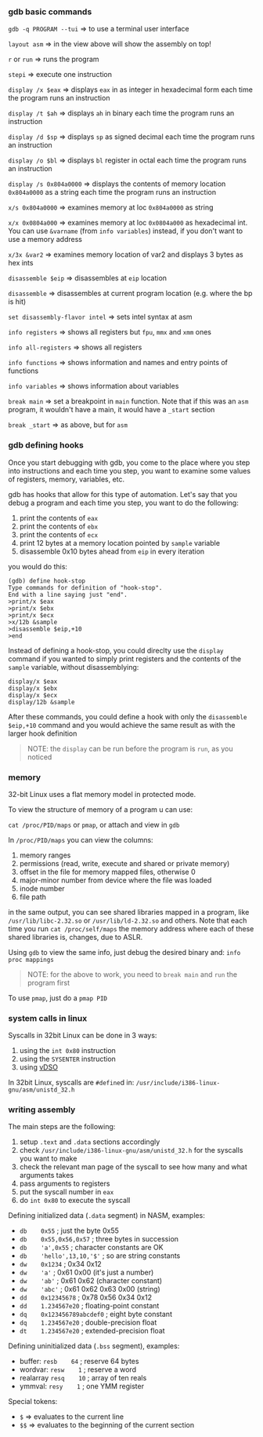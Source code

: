 ### gdb basic commands
`gdb -q PROGRAM --tui` => to use a terminal user interface

`layout asm`        => in the view above will show the assembly on top!

`r` or `run`        => runs the program

`stepi`             => execute one instruction

`display /x $eax`   => displays `eax` in as integer in hexadecimal form each
time the program runs an instruction

`display /t $ah`    => displays `ah` in binary each time the program runs an
instruction

`display /d $sp`    => displays `sp` as signed decimal each time the program
runs an instruction

`display /o $bl`    => displays `bl` register in octal each time the program
runs an instruction

`display /s 0x804a0000` => displays the contents of memory location `0x804a0000`
as a string each time the program runs an instruction

`x/s 0x804a0000`    => examines memory at loc `0x804a0000` as string

`x/x 0x0804a000`    => examines memory at loc `0x0804a000` as hexadecimal int.
You can use `&varname` (from `info variables`) instead, if you don't want to use
a memory address

`x/3x &var2`        => examines memory location of var2 and displays 3 bytes as
hex ints

`disassemble $eip`  => disassembles at `eip` location

`disassemble`       => disassembles at current program location (e.g. where the
bp is hit)

`set disassembly-flavor intel` => sets intel syntax at asm

`info registers`    => shows all registers but `fpu`, `mmx` and `xmm` ones

`info all-registers` => shows all registers

`info functions`    => shows information and names and entry points of functions

`info variables`    => shows information about variables

`break main`        => set a breakpoint in `main` function. Note that if this
was an `asm` program, it wouldn't have a main, it would have a `_start` section

`break _start`      => as above, but for `asm`

### gdb defining hooks

Once you start debugging with gdb, you come to the place where you step into
instructions and each time you step, you want to examine some values of
registers, memory, variables, etc. 

gdb has hooks that allow for this type of automation. Let's say that you debug a
program and each time you step, you want to do the following:
 1. print the contents of `eax`
 2. print the contents of `ebx`
 3. print the contents of `ecx`
 4. print 12 bytes at a memory location pointed by `sample` variable
 5. disassemble 0x10 bytes ahead from `eip` in every iteration

you would do this:
```
(gdb) define hook-stop
Type commands for definition of "hook-stop".
End with a line saying just "end".
>print/x $eax
>print/x $ebx
>print/x $ecx
>x/12b &sample
>disassemble $eip,+10
>end
```

Instead of defining a hook-stop, you could direclty use the `display` command if
you wanted to simply print registers and the contents of the `sample` variable,
without disassemblying:

```
display/x $eax
display/x $ebx
display/x $ecx
display/12b &sample
```

After these commands, you could define a hook with only the `disassemble
$eip,+10` command and you would achieve the same result as with the larger hook
definition

 > NOTE: the `display` can be run before the program is `run`, as you noticed

### memory 

32-bit Linux uses a flat memory model in protected mode.

To view the structure of memory of a program u can use:

`cat /proc/PID/maps` or `pmap`, or attach and view in `gdb`

In `/proc/PID/maps` you can view the columns:
 1. memory ranges
 2. permissions (read, write, execute and shared or private memory)
 3. offset in the file for memory mapped files, otherwise 0
 4. major-minor number from device where the file was loaded
 5. inode number
 6. file path

in the same output, you can see shared libraries mapped in a program, like
`/usr/lib/libc-2.32.so` or `/usr/lib/ld-2.32.so` and others. Note that each time
you run `cat /proc/self/maps` the memory address where each of these shared
libraries is, changes, due to ASLR.

Using `gdb` to view the same info, just debug the desired binary and:
`info proc mappings`

 > NOTE: for the above to work, you need to `break main` and `run` the
 program first 

To use `pmap`, just do a `pmap PID`


### system calls in linux

Syscalls in 32bit Linux can be done in 3 ways:
 1. using the `int 0x80` instruction
 2. using the `SYSENTER` instruction
 3. using [vDSO](https://man7.org/linux/man-pages/man7/vdso.7.html)

In 32bit Linux, syscalls are `#define`d in:
`/usr/include/i386-linux-gnu/asm/unistd_32.h`

### writing assembly

The main steps are the following:
 1. setup `.text` and `.data` sections accordingly
 2. check `/usr/include/i386-linux-gnu/asm/unistd_32.h` for the syscalls you
 want to make
 3. check the relevant man page of the syscall to see how many and what
 arguments takes
 4. pass arguments to registers
 5. put the syscall number in `eax`
 6. do `int 0x80` to execute the syscall

Defining initialized data (`.data` segment) in NASM, examples:
 * `db    0x55`                ; just the byte 0x55 
 * `db    0x55,0x56,0x57`      ; three bytes in succession 
 * `db    'a',0x55`            ; character constants are OK 
 * `db    'hello',13,10,'$'`   ; so are string constants 
 * `dw    0x1234`              ; 0x34 0x12 
 * `dw    'a'`                 ; 0x61 0x00 (it's just a number) 
 * `dw    'ab'`                ; 0x61 0x62 (character constant) 
 * `dw    'abc'`               ; 0x61 0x62 0x63 0x00 (string) 
 * `dd    0x12345678`          ; 0x78 0x56 0x34 0x12 
 * `dd    1.234567e20`         ; floating-point constant 
 * `dq    0x123456789abcdef0`  ; eight byte constant 
 * `dq    1.234567e20`         ; double-precision float 
 * `dt    1.234567e20`         ; extended-precision float

Defining uninitialized data (`.bss` segment), examples:
 * buffer:         `resb    64`              ; reserve 64 bytes 
 * wordvar:        `resw    1`               ; reserve a word 
 * realarray       `resq    10`              ; array of ten reals 
 * ymmval:         `resy    1`               ; one YMM register

Special tokens:
 * `$` => evaluates to the current line
 * `$$` => evaluates to the beginning of the current section

